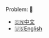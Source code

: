 Problem: :link: 
- [:cn:中文](https://leetcode-cn.com/problems/maximum-depth-of-binary-tree)
- [:us:English](https://leetcode.com/problems/maximum-depth-of-binary-tree)